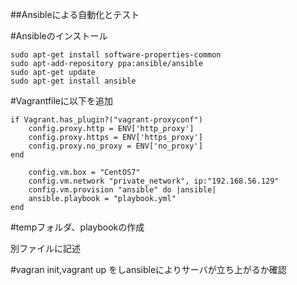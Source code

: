 ##Ansibleによる自動化とテスト

#Ansibleのインストール

    sudo apt-get install software-properties-common
    sudo apt-add-repository ppa:ansible/ansible
    sudo apt-get update
    sudo apt-get install ansible

#Vagrantfileに以下を追加

    if Vagrant.has_plugin?("vagrant-proxyconf")
        config.proxy.http = ENV['http_proxy']
        config.proxy.https = ENV['https_proxy']
        config.proxy.no_proxy = ENV['no_proxy']
    end

        config.vm.box = "CentOS7"
        config.vm.network "private_network", ip:"192.168.56.129"
        config.vm.provision "ansible" do |ansible|
        ansible.playbook = "playbook.yml"                                       end

#tempフォルダ、playbookの作成

 別ファイルに記述

#vagran init,vagrant up をしansibleによりサーバが立ち上がるか確認

